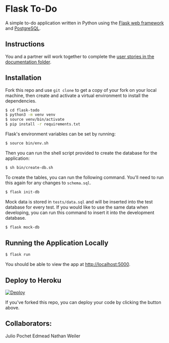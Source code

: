 # Flask To-Do

A simple to-do application written in Python using the [Flask web framework](https://flask.palletsprojects.com/en/1.1.x/) and [PostgreSQL](https://www.postgresql.org/).


## Instructions

You and a partner will work together to complete the [user stories in the documentation folder](doc/user-stories.md).


## Installation

Fork this repo and use `git clone` to get a copy of your fork on your local machine, then create and activate a virtual environment to install the dependencies.

```sh
$ cd flask-todo
$ python3 -m venv venv
$ source venv/bin/activate
$ pip install -r requirements.txt
```

Flask's environment variables can be set by running:

```sh
$ source bin/env.sh
```

Then you can run the shell script provided to create the database for the application:

```sh
$ sh bin/create-db.sh
```

To create the tables, you can run the following command. You'll need to run this again for any changes to `schema.sql`.

```sh
$ flask init-db
```

Mock data is stored in `tests/data.sql` and will be inserted into the test database for every test. If you would like to use the same data when developing, you can run this command to insert it into the development database.

```sh
$ flask mock-db
```


## Running the Application Locally

```sh
$ flask run
```

You should be able to view the app at [http://localhost:5000]().


## Deploy to Heroku

[![Deploy](https://www.herokucdn.com/deploy/button.svg)](https://heroku.com/deploy)

If you've forked this repo, you can deploy your code by clicking the button above.


## Collaborators:
Julio Pochet Edmead
Nathan Weiler

